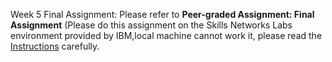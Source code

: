 Week 5 Final Assignment: Please refer to **Peer-graded Assignment: Final Assignment** 
(Please do this assignment on the Skills Networks Labs environment provided by IBM,local machine cannot work it, please read the [Instructions](https://cf-courses-data.s3.us.cloud-object-storage.appdomain.cloud/IBMDeveloperSkillsNetwork-DV0101EN-SkillsNetwork/labs/Module%205/5_Peer_Graded.md.html) carefully.
